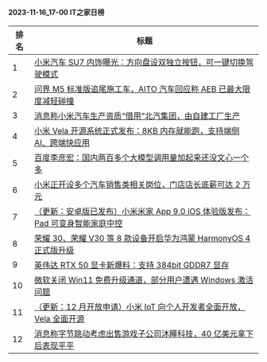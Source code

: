#### 2023-11-16_17-00  IT之家日榜

| 排名 | 标题|
| --- | ---|
| 1 | [小米汽车 SU7 内饰曝光：方向盘设双独立按钮，可一键切换驾驶模式](https://www.ithome.com/0/732/780.htm) |
| 2 | [问界 M5 标准版追尾施工车，AITO 汽车回应称 AEB 已最大限度减轻碰撞](https://www.ithome.com/0/732/799.htm) |
| 3 | [消息称小米汽车生产资质“借用”北汽集团，由自建工厂生产](https://www.ithome.com/0/732/797.htm) |
| 4 | [小米 Vela 开源系统正式发布：8KB 内存就能跑，支持端侧 AI、跨端快应用](https://www.ithome.com/0/732/934.htm) |
| 5 | [百度李彦宏：国内两百多个大模型调用量加起来还没文心一个多](https://www.ithome.com/0/732/825.htm) |
| 6 | [小米正开设多个汽车销售类相关岗位，门店店长底薪可达 2 万元](https://www.ithome.com/0/732/785.htm) |
| 7 | [（更新：安卓版已发布）小米米家 App 9.0 iOS 体验版发布：Pad 可变身智能家庭中控](https://www.ithome.com/0/732/892.htm) |
| 8 | [荣耀 30、荣耀 V30 等 8 款设备开启华为鸿蒙 HarmonyOS 4 正式版升级](https://www.ithome.com/0/732/798.htm) |
| 9 | [英伟达 RTX 50 显卡新爆料：支持 384bit GDDR7 显存](https://www.ithome.com/0/732/824.htm) |
| 10 | [微软关闭 Win11 免费升级通道，部分用户遭遇 Windows 激活问题](https://www.ithome.com/0/732/822.htm) |
| 11 | [（更新：12 月开放申请）小米 IoT 向个人开发者全面开放，Vela 全面开源](https://www.ithome.com/0/732/900.htm) |
| 12 | [消息称字节跳动考虑出售游戏子公司沐瞳科技，40 亿美元拿下后表现平平](https://www.ithome.com/0/732/782.htm) |
